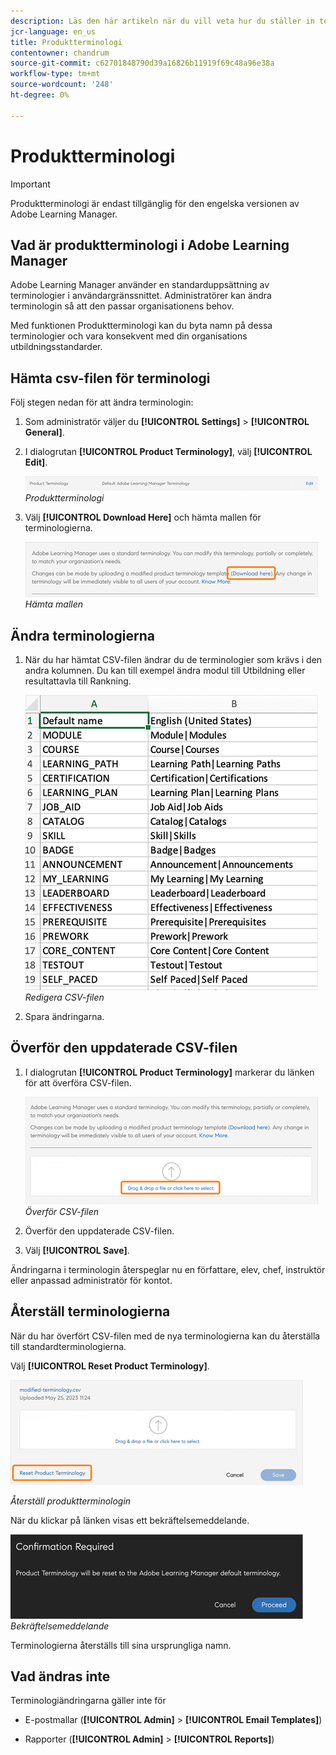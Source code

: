 ```yaml
---
description: Läs den här artikeln när du vill veta hur du ställer in terminologier på användargränssnittet.
jcr-language: en_us
title: Produktterminologi
contentowner: chandrum
source-git-commit: c62701848790d39a16826b11919f69c48a96e38a
workflow-type: tm+mt
source-wordcount: '248'
ht-degree: 0%

---
```


# Produktterminologi

>[!IMPORTANT]
>
>Produktterminologi är endast tillgänglig för den engelska versionen av Adobe Learning Manager.

## Vad är produktterminologi i Adobe Learning Manager

Adobe Learning Manager använder en standarduppsättning av terminologier i användargränssnittet. Administratörer kan ändra terminologin så att den passar organisationens behov.

Med funktionen Produktterminologi kan du byta namn på dessa terminologier och vara konsekvent med din organisations utbildningsstandarder.

## Hämta csv-filen för terminologi

Följ stegen nedan för att ändra terminologin:

1. Som administratör väljer du **[!UICONTROL Settings]** > **[!UICONTROL General]**.
1. I dialogrutan **[!UICONTROL Product Terminology]**, välj **[!UICONTROL Edit]**.

   ![](assets/product-terminology-settings.png)
   _Produktterminologi_

1. Välj **[!UICONTROL Download Here]** och hämta mallen för terminologierna.

   ![](assets/download-here-pt.png)
   _Hämta mallen_

## Ändra terminologierna

1. När du har hämtat CSV-filen ändrar du de terminologier som krävs i den andra kolumnen. Du kan till exempel ändra modul till Utbildning eller resultattavla till Rankning.

   ![](assets/csv-product-terminology.png)
   _Redigera CSV-filen_

1. Spara ändringarna.

## Överför den uppdaterade CSV-filen

1. I dialogrutan **[!UICONTROL Product Terminology]** markerar du länken för att överföra CSV-filen.

   ![](assets/update-the-csv.png)
   _Överför CSV-filen_

1. Överför den uppdaterade CSV-filen.
1. Välj **[!UICONTROL Save]**.

Ändringarna i terminologin återspeglar nu en författare, elev, chef, instruktör eller anpassad administratör för kontot.

## Återställ terminologierna

När du har överfört CSV-filen med de nya terminologierna kan du återställa till standardterminologierna.

Välj **[!UICONTROL Reset Product Terminology]**.

![](assets/reset-the-terminology.png)

_Återställ produktterminologin_

När du klickar på länken visas ett bekräftelsemeddelande.

![](assets/confirmation.png)
_Bekräftelsemeddelande_

Terminologierna återställs till sina ursprungliga namn.

## Vad ändras inte

Terminologiändringarna gäller inte för

* E-postmallar (**[!UICONTROL Admin]** > **[!UICONTROL Email Templates]**)

* Rapporter (**[!UICONTROL Admin]** > **[!UICONTROL Reports]**)


